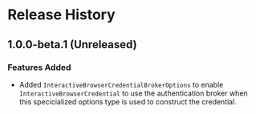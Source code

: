 # Release History

## 1.0.0-beta.1 (Unreleased)

### Features Added
- Added `InteractiveBrowserCredentialBrokerOptions` to enable `InteractiveBrowserCredential` to use the authentication broker when this specicialized options type is used to construct the credential.